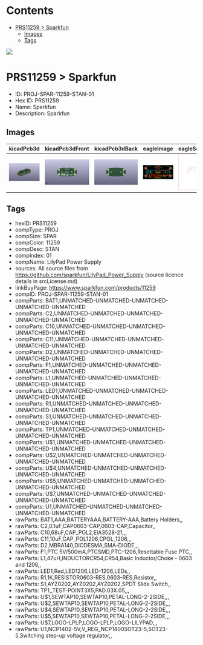



Contents
========

* [PRS11259 > Sparkfun](#prs11259--sparkfun)
	* [Images](#images)
	* [Tags](#tags)
  
![][im]
# PRS11259 > Sparkfun

- ID: PROJ-SPAR-11259-STAN-01
- Hex ID: PRS11259
- Name: Sparkfun
- Description: Sparkfun

## Images
  
  

|kicadPcb3d|kicadPcb3dFront|kicadPcb3dBack|eagleImage|eagleSchemImage|
| :---: | :---: | :---: | :---: | :---: |
|[![kicadPcb3d](kicadPcb3d_140.png)](kicadPcb3d.png)|[![kicadPcb3dFront](kicadPcb3dFront_140.png)](kicadPcb3dFront.png)|[![kicadPcb3dBack](kicadPcb3dBack_140.png)](kicadPcb3dBack.png)|[![eagleImage](eagleImage_140.png)](eagleImage.png)|[![eagleSchemImage](eagleSchemImage_140.png)](eagleSchemImage.png)|

## Tags

- hexID: PRS11259
- oompType: PROJ
- oompSize: SPAR
- oompColor: 11259
- oompDesc: STAN
- oompIndex: 01
- oompName: LilyPad Power Supply
- sources: All source files from https://github.com/sparkfun/LilyPad_Power_Supply (source licence details in srcLicense.md)
- linkBuyPage: https://www.sparkfun.com/products/11259
- oompID: PROJ-SPAR-11259-STAN-01
- oompParts: BAT1,UNMATCHED-UNMATCHED-UNMATCHED-UNMATCHED-UNMATCHED
- oompParts: C2,UNMATCHED-UNMATCHED-UNMATCHED-UNMATCHED-UNMATCHED
- oompParts: C10,UNMATCHED-UNMATCHED-UNMATCHED-UNMATCHED-UNMATCHED
- oompParts: C11,UNMATCHED-UNMATCHED-UNMATCHED-UNMATCHED-UNMATCHED
- oompParts: D2,UNMATCHED-UNMATCHED-UNMATCHED-UNMATCHED-UNMATCHED
- oompParts: F1,UNMATCHED-UNMATCHED-UNMATCHED-UNMATCHED-UNMATCHED
- oompParts: L1,UNMATCHED-UNMATCHED-UNMATCHED-UNMATCHED-UNMATCHED
- oompParts: LED1,UNMATCHED-UNMATCHED-UNMATCHED-UNMATCHED-UNMATCHED
- oompParts: R1,UNMATCHED-UNMATCHED-UNMATCHED-UNMATCHED-UNMATCHED
- oompParts: S1,UNMATCHED-UNMATCHED-UNMATCHED-UNMATCHED-UNMATCHED
- oompParts: TP1,UNMATCHED-UNMATCHED-UNMATCHED-UNMATCHED-UNMATCHED
- oompParts: U$1,UNMATCHED-UNMATCHED-UNMATCHED-UNMATCHED-UNMATCHED
- oompParts: U$2,UNMATCHED-UNMATCHED-UNMATCHED-UNMATCHED-UNMATCHED
- oompParts: U$4,UNMATCHED-UNMATCHED-UNMATCHED-UNMATCHED-UNMATCHED
- oompParts: U$5,UNMATCHED-UNMATCHED-UNMATCHED-UNMATCHED-UNMATCHED
- oompParts: U$7,UNMATCHED-UNMATCHED-UNMATCHED-UNMATCHED-UNMATCHED
- oompParts: U1,UNMATCHED-UNMATCHED-UNMATCHED-UNMATCHED-UNMATCHED
- rawParts: BAT1,AAA,BATTERYAAA,BATTERY-AAA,Battery Holders,,
- rawParts: C2,0.1uF,CAP0603-CAP,0603-CAP,Capacitor,,
- rawParts: C10,68uF,CAP_POL2,EIA3528-21,,,
- rawParts: C11,10uF,CAP_POL1206,CPOL_1206,,,
- rawParts: D2,MBRA140,DIODESMA,SMA-DIODE,,,
- rawParts: F1,PTC 5V/500mA,PTCSMD,PTC-1206,Resettable Fuse PTC,,
- rawParts: L1,47uH,INDUCTORCR54,CR54,Basic Inductor/Choke - 0603 and 1206,,
- rawParts: LED1,Red,LED1206,LED-1206,LEDs,,
- rawParts: R1,1K,RESISTOR0603-RES,0603-RES,Resistor,,
- rawParts: S1,AYZ0202,AYZ0202,AYZ0202,SPDT Slide Switch,,
- rawParts: TP1,,TEST-POINT3X5,PAD.03X.05,,,
- rawParts: U$1,SEWTAP10,SEWTAP10,PETAL-LONG-2-2SIDE,,,
- rawParts: U$2,SEWTAP10,SEWTAP10,PETAL-LONG-2-2SIDE,,,
- rawParts: U$4,SEWTAP10,SEWTAP10,PETAL-LONG-2-2SIDE,,,
- rawParts: U$5,SEWTAP10,SEWTAP10,PETAL-LONG-2-2SIDE,,,
- rawParts: U$7,LOGO-LPLP,LOGO-LPLP,LOGO-LILYPAD,,,
- rawParts: U1,NCP1402-5V,V_REG_NCP1400SOT23-5,SOT23-5,Switching step-up voltage regulator,,



[im]: kicadPcb3d_450.png
